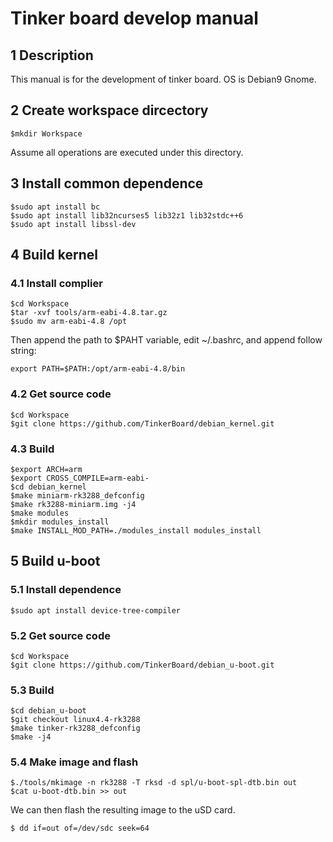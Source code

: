 # Tinker board develop manual

## 1 Description
This manual is for the development of tinker board. OS is Debian9 Gnome.
## 2 Create workspace dircectory
```
$mkdir Workspace
```
Assume all operations are executed under this directory.
## 3 Install common dependence
```
$sudo apt install bc
$sudo apt install lib32ncurses5 lib32z1 lib32stdc++6
$sudo apt install libssl-dev
```
## 4 Build kernel
### 4.1 Install complier
```
$cd Workspace
$tar -xvf tools/arm-eabi-4.8.tar.gz
$sudo mv arm-eabi-4.8 /opt
```
Then append the path to $PAHT variable, edit ~/.bashrc, and append follow string:
```
export PATH=$PATH:/opt/arm-eabi-4.8/bin
```

### 4.2 Get source code
```
$cd Workspace
$git clone https://github.com/TinkerBoard/debian_kernel.git
```
### 4.3 Build
```
$export ARCH=arm
$export CROSS_COMPILE=arm-eabi-
$cd debian_kernel
$make miniarm-rk3288_defconfig
$make rk3288-miniarm.img -j4
$make modules
$mkdir modules_install
$make INSTALL_MOD_PATH=./modules_install modules_install
```
## 5 Build u-boot
### 5.1 Install dependence
```
$sudo apt install device-tree-compiler
```
### 5.2 Get source code
```
$cd Workspace
$git clone https://github.com/TinkerBoard/debian_u-boot.git
```
### 5.3 Build
```
$cd debian_u-boot
$git checkout linux4.4-rk3288
$make tinker-rk3288_defconfig
$make -j4
```
### 5.4 Make image and flash
```
$./tools/mkimage -n rk3288 -T rksd -d spl/u-boot-spl-dtb.bin out
$cat u-boot-dtb.bin >> out
```
We can then flash the resulting image to the uSD card.
```
$ dd if=out of=/dev/sdc seek=64
```



